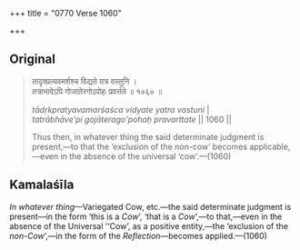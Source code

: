 +++
title = "0770 Verse 1060"

+++
## Original 
>
> तादृक्प्रत्यवमर्शश्च विद्यते यत्र वस्तुनि ।  
> तत्राभावेऽपि गोजातेरगोऽपोहः प्रवर्त्तते ॥ १०६० ॥ 
>
> *tādṛkpratyavamarśaśca vidyate yatra vastuni* \|  
> *tatrābhāve'pi gojāterago'pohaḥ pravarttate* \|\| 1060 \|\| 
>
> Thus then, in whatever thing the said determinate judgment is present,—to that the ‘exclusion of the non-cow’ becomes applicable,—even in the absence of the universal ‘cow’.—(1060)



## Kamalaśīla

*In whatever thing*—Variegated Cow, etc.—the said determinate judgment is present—in the form ‘this is a *Cow*’, ‘that is a *Cow*’,—to that,—even in the absence of the Universal '‘Cow’, as a positive entity,—the ‘exclusion of the *non-Cow*’,—in the form of the *Reflection*—becomes applied.—(1060)


